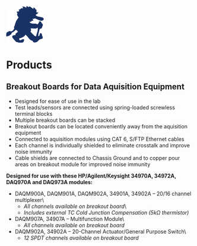 <img title="labtroll logo" alt="labtroll logo" src="resources/troll_blue_640_640.png" width="20%"/>

# Products

## Breakout Boards for Data Aquisition Equipment

- Designed for ease of use in the lab
- Test leads/sensors are connected using spring-loaded screwless terminal blocks
- Multiple breakout boards can be stacked
- Breakout boards can be located conveniently away from the aquisition equipment
- Connected to aquisition modules using CAT 6, S/FTP Ethernet cables
- Each channel is individually shielded to eliminate crosstalk and improve noise immunity
- Cable shields are connected to Chassis Ground and to copper pour areas on breakout module for improved noise immunity

**Designed for use with these HP/Agilent/Keysight 34970A, 34972A, DAQ970A and DAQ973A modules:**
- DAQM900A, DAQM901A, DAQM902A, 34901A, 34902A – 20/16 channel multiplexer\
  - *All channels available on breakout board*\
  - *Includes external TC Cold Junction Compensation (5kΩ thermistor)*
- DAQM907A, 34907A – Multifunction Module\
  - *All channels available on breakout board*
- DAQM902A, 34902A – 20-Channel Actuator/General Purpose Switch\
  - *12 SPDT channels available on breakout board*
